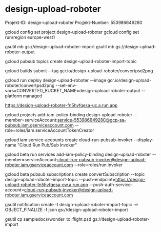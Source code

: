 # design-upload-roboter

Projekt-ID: design-upload-roboter
Projjekt-Number: 553986649280

gcloud config set project design-upload-roboter
gcloud config set run/region europe-west1

gsutil mb gs://design-upload-roboter-import
gsutil mb gs://design-upload-roboter-output

gcloud pubsub topics create design-upload-roboter-import-topic

gcloud builds submit --tag gcr.io/design-upload-roboter/convertpsd2png


gcloud run deploy design-upload-roboter --image gcr.io/design-upload-roboter/convertpsd2png --set-env-vars=CONVERTED_BUCKET_NAME=design-upload-roboter-output --platform managed

https://design-upload-roboter-fn5hvfqesa-uc.a.run.app

gcloud projects add-iam-policy-binding design-upload-roboter --member=serviceAccount:service-553986649280@gcp-sa-pubsub.iam.gserviceaccount.com --role=roles/iam.serviceAccountTokenCreator

gcloud iam service-accounts create cloud-run-pubsub-invoker --display-name "Cloud Run Pub/Sub Invoker"

gcloud beta run services add-iam-policy-binding design-upload-roboter --member=serviceAccount:cloud-run-pubsub-invoker@design-upload-roboter.iam.gserviceaccount.com --role=roles/run.invoker

gcloud beta pubsub subscriptions create convertSubscription --topic design-upload-roboter-import-topic --push-endpoint=https://design-upload-roboter-fn5hvfqesa-ew.a.run.app --push-auth-service-account=cloud-run-pubsub-invoker@design-upload-roboter.iam.gserviceaccount.com

gsutil notification create -t design-upload-roboter-import-topic -e OBJECT_FINALIZE -f json gs://design-upload-roboter-import

gsutil cp sampledocs/wonder_to_flight.psd gs://design-upload-roboter-import
